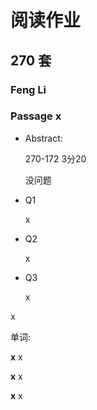# 阅读作业

## 270 套

### Feng Li

### Passage x

- Abstract:

  270-172 3分20

  没问题

- Q1

  x

- Q2

  x

- Q3

  x

x

单词:

**x** x

**x** x

**x** x